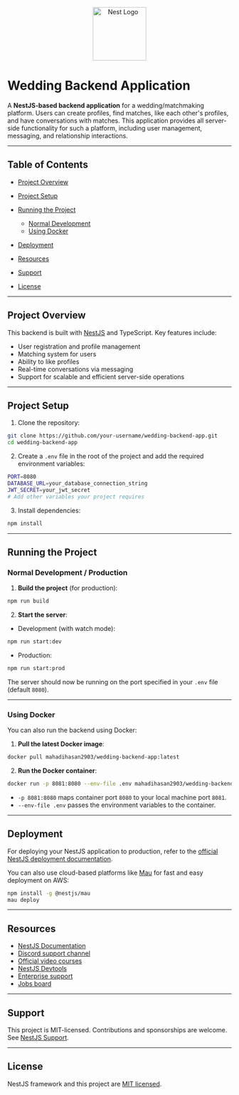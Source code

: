 <p align="center">
  <a href="http://nestjs.com/" target="blank"><img src="https://nestjs.com/img/logo-small.svg" width="120" alt="Nest Logo" /></a>
</p>

# Wedding Backend Application

A **NestJS-based backend application** for a wedding/matchmaking platform. Users can create profiles, find matches, like each other's profiles, and have conversations with matches. This application provides all server-side functionality for such a platform, including user management, messaging, and relationship interactions.

---

## Table of Contents

- [Project Overview](#project-overview)
- [Project Setup](#project-setup)
- [Running the Project](#running-the-project)

  - [Normal Development](#normal-development)
  - [Using Docker](#using-docker)

- [Deployment](#deployment)
- [Resources](#resources)
- [Support](#support)
- [License](#license)

---

## Project Overview

This backend is built with [NestJS](https://nestjs.com/) and TypeScript. Key features include:

- User registration and profile management
- Matching system for users
- Ability to like profiles
- Real-time conversations via messaging
- Support for scalable and efficient server-side operations

---

## Project Setup

1. Clone the repository:

```bash
git clone https://github.com/your-username/wedding-backend-app.git
cd wedding-backend-app
```

2. Create a `.env` file in the root of the project and add the required environment variables:

```bash
PORT=8080
DATABASE_URL=your_database_connection_string
JWT_SECRET=your_jwt_secret
# Add other variables your project requires
```

3. Install dependencies:

```bash
npm install
```

---

## Running the Project

### Normal Development / Production

1. **Build the project** (for production):

```bash
npm run build
```

2. **Start the server**:

- Development (with watch mode):

```bash
npm run start:dev
```

- Production:

```bash
npm run start:prod
```

The server should now be running on the port specified in your `.env` file (default `8080`).

---

### Using Docker

You can also run the backend using Docker:

1. **Pull the latest Docker image**:

```bash
docker pull mahadihasan2903/wedding-backend-app:latest
```

2. **Run the Docker container**:

```bash
docker run -p 8081:8080 --env-file .env mahadihasan2903/wedding-backend-app:latest
```

- `-p 8081:8080` maps container port `8080` to your local machine port `8081`.
- `--env-file .env` passes the environment variables to the container.

---

## Deployment

For deploying your NestJS application to production, refer to the [official NestJS deployment documentation](https://docs.nestjs.com/deployment).

You can also use cloud-based platforms like [Mau](https://mau.nestjs.com) for fast and easy deployment on AWS:

```bash
npm install -g @nestjs/mau
mau deploy
```

---

## Resources

- [NestJS Documentation](https://docs.nestjs.com)
- [Discord support channel](https://discord.gg/G7Qnnhy)
- [Official video courses](https://courses.nestjs.com/)
- [NestJS Devtools](https://devtools.nestjs.com)
- [Enterprise support](https://enterprise.nestjs.com)
- [Jobs board](https://jobs.nestjs.com)

---

## Support

This project is MIT-licensed. Contributions and sponsorships are welcome. See [NestJS Support](https://docs.nestjs.com/support).

---

## License

NestJS framework and this project are [MIT licensed](https://github.com/nestjs/nest/blob/master/LICENSE).
